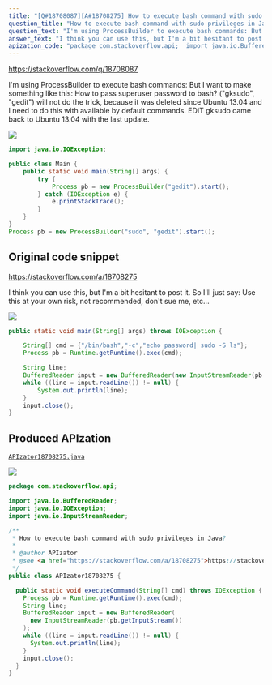 ```yaml
---
title: "[Q#18708087][A#18708275] How to execute bash command with sudo privileges in Java?"
question_title: "How to execute bash command with sudo privileges in Java?"
question_text: "I'm using ProcessBuilder to execute bash commands: But I want to make something like this: How to pass superuser password to bash? (\"gksudo\", \"gedit\") will not do the trick, because it was deleted since Ubuntu 13.04 and I need to do this with available by default commands. EDIT gksudo came back to Ubuntu 13.04 with the last update."
answer_text: "I think you can use this, but I'm a bit hesitant to post it. So I'll just say: Use this at your own risk, not recommended, don't sue me, etc..."
apization_code: "package com.stackoverflow.api;  import java.io.BufferedReader; import java.io.IOException; import java.io.InputStreamReader;  /**  * How to execute bash command with sudo privileges in Java?  *  * @author APIzator  * @see <a href=\"https://stackoverflow.com/a/18708275\">https://stackoverflow.com/a/18708275</a>  */ public class APIzator18708275 {    public static void executeCommand(String[] cmd) throws IOException {     Process pb = Runtime.getRuntime().exec(cmd);     String line;     BufferedReader input = new BufferedReader(       new InputStreamReader(pb.getInputStream())     );     while ((line = input.readLine()) != null) {       System.out.println(line);     }     input.close();   } }"
---
```


https://stackoverflow.com/q/18708087

I&#x27;m using ProcessBuilder to execute bash commands:
But I want to make something like this:
How to pass superuser password to bash?
(&quot;gksudo&quot;, &quot;gedit&quot;) will not do the trick, because it was deleted since Ubuntu 13.04 and I need to do this with available by default commands.
EDIT
gksudo came back to Ubuntu 13.04 with the last update.


<div class="code-logo"><img src="/stackoverflow.png" /></div>

```java
import java.io.IOException;

public class Main {
    public static void main(String[] args) {
        try {
            Process pb = new ProcessBuilder("gedit").start();
        } catch (IOException e) {
            e.printStackTrace();
        }
    }
}
Process pb = new ProcessBuilder("sudo", "gedit").start();
```


## Original code snippet

https://stackoverflow.com/a/18708275

I think you can use this, but I&#x27;m a bit hesitant to post it. So I&#x27;ll just say:
Use this at your own risk, not recommended, don&#x27;t sue me, etc...

<div class="code-logo"><img src="/stackoverflow.png" /></div>

```java
public static void main(String[] args) throws IOException {

    String[] cmd = {"/bin/bash","-c","echo password| sudo -S ls"};
    Process pb = Runtime.getRuntime().exec(cmd);

    String line;
    BufferedReader input = new BufferedReader(new InputStreamReader(pb.getInputStream()));
    while ((line = input.readLine()) != null) {
        System.out.println(line);
    }
    input.close();
}
```

## Produced APIzation

[`APIzator18708275.java`](https://github.com/pasqualesalza/apization/raw/main/data/search/APIzator18708275.java)

<div class="code-logo"><img src="/apizator.png" /></div>

```java
package com.stackoverflow.api;

import java.io.BufferedReader;
import java.io.IOException;
import java.io.InputStreamReader;

/**
 * How to execute bash command with sudo privileges in Java?
 *
 * @author APIzator
 * @see <a href="https://stackoverflow.com/a/18708275">https://stackoverflow.com/a/18708275</a>
 */
public class APIzator18708275 {

  public static void executeCommand(String[] cmd) throws IOException {
    Process pb = Runtime.getRuntime().exec(cmd);
    String line;
    BufferedReader input = new BufferedReader(
      new InputStreamReader(pb.getInputStream())
    );
    while ((line = input.readLine()) != null) {
      System.out.println(line);
    }
    input.close();
  }
}

```